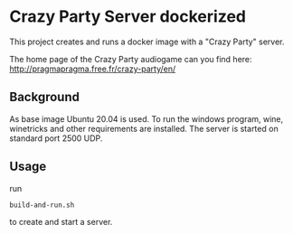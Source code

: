 # Crazy Party Server dockerized

This project creates and runs a docker image with a "Crazy Party" server.

The home page of the Crazy Party audiogame can you find here:
http://pragmapragma.free.fr/crazy-party/en/


## Background

As base image Ubuntu 20.04 is used. To run the windows program, wine, winetricks and other requirements are installed. The server is started on standard port 2500 UDP.


## Usage

run

```
build-and-run.sh
```

to create and start a server.
